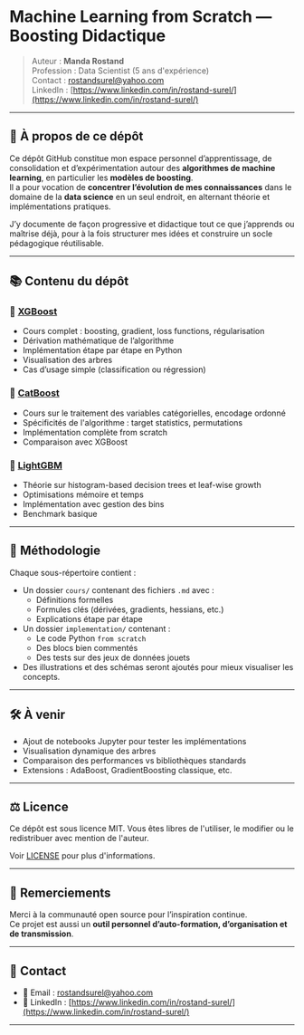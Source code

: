 # Machine Learning from Scratch — Boosting Didactique

> Auteur : **Manda Rostand**  
> Profession : Data Scientist (5 ans d'expérience)  
> Contact : rostandsurel@yahoo.com  
> LinkedIn : [https://www.linkedin.com/in/rostand-surel/](https://www.linkedin.com/in/rostand-surel/)

---

## 🧭 À propos de ce dépôt

Ce dépôt GitHub constitue mon espace personnel d’apprentissage, de consolidation et d’expérimentation autour des **algorithmes de machine learning**, en particulier les **modèles de boosting**.  
Il a pour vocation de **concentrer l’évolution de mes connaissances** dans le domaine de la **data science** en un seul endroit, en alternant théorie et implémentations pratiques.

J’y documente de façon progressive et didactique tout ce que j’apprends ou maîtrise déjà, pour à la fois structurer mes idées et construire un socle pédagogique réutilisable.

---

## 📚 Contenu du dépôt

### 🔹 [XGBoost](./xgboost_from_scratch)
- Cours complet : boosting, gradient, loss functions, régularisation
- Dérivation mathématique de l’algorithme
- Implémentation étape par étape en Python
- Visualisation des arbres
- Cas d’usage simple (classification ou régression)

### 🔹 [CatBoost](./catboost_from_scratch)
- Cours sur le traitement des variables catégorielles, encodage ordonné
- Spécificités de l'algorithme : target statistics, permutations
- Implémentation complète from scratch
- Comparaison avec XGBoost

### 🔹 [LightGBM](./lightgbm_from_scratch)
- Théorie sur histogram-based decision trees et leaf-wise growth
- Optimisations mémoire et temps
- Implémentation avec gestion des bins
- Benchmark basique

---

## 🧠 Méthodologie

Chaque sous-répertoire contient :
- Un dossier `cours/` contenant des fichiers `.md` avec :
  - Définitions formelles
  - Formules clés (dérivées, gradients, hessians, etc.)
  - Explications étape par étape
- Un dossier `implementation/` contenant :
  - Le code Python `from scratch`
  - Des blocs bien commentés
  - Des tests sur des jeux de données jouets
- Des illustrations et des schémas seront ajoutés pour mieux visualiser les concepts.

---

## 🛠️ À venir

- Ajout de notebooks Jupyter pour tester les implémentations
- Visualisation dynamique des arbres
- Comparaison des performances vs bibliothèques standards
- Extensions : AdaBoost, GradientBoosting classique, etc.

---

## ⚖️ Licence

Ce dépôt est sous licence MIT. Vous êtes libres de l'utiliser, le modifier ou le redistribuer avec mention de l'auteur.

Voir [LICENSE](./LICENSE) pour plus d'informations.

---

## 🙌 Remerciements

Merci à la communauté open source pour l’inspiration continue.  
Ce projet est aussi un **outil personnel d’auto-formation, d’organisation et de transmission**.

---

## 📩 Contact

- 📧 Email : rostandsurel@yahoo.com  
- 💼 LinkedIn : [https://www.linkedin.com/in/rostand-surel/](https://www.linkedin.com/in/rostand-surel/)

---

